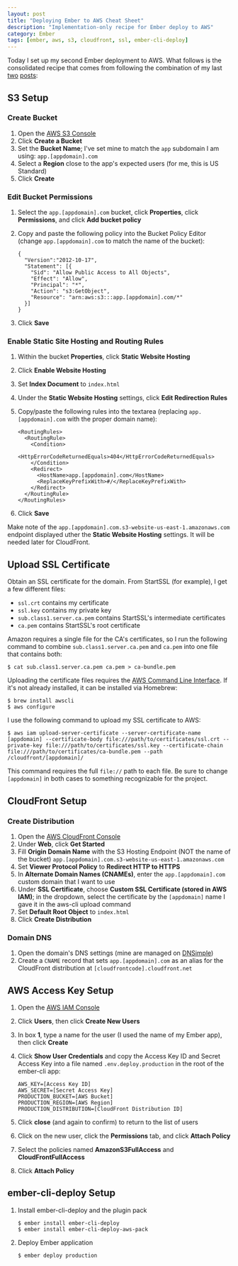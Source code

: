 ```yaml
---
layout: post
title: "Deploying Ember to AWS Cheat Sheet"
description: "Implementation-only recipe for Ember deploy to AWS"
category: Ember
tags: [ember, aws, s3, cloudfront, ssl, ember-cli-deploy]
---
```


Today I set up my second Ember deployment to AWS. What follows is the consolidated recipe that comes from following the combination of my last [two](/2015/11/01/deploying-ember-to-aws-cloudfront-using-ember-cli-deploy/) [posts](/2015/11/10/introducing-ember-cli-deploy-cloudfront-and-ember-cli-deploy-aws-pack/):

## S3 Setup

### Create Bucket

1. Open the [AWS S3 Console](https://console.aws.amazon.com/s3/)
1. Click **Create a Bucket**
1. Set the **Bucket Name**; I've set mine to match the `app` subdomain I am using: `app.[appdomain].com`
1. Select a **Region** close to the app's expected users (for me, this is US Standard)
1. Click **Create**

### Edit Bucket Permissions

1. Select the `app.[appdomain].com` bucket, click **Properties**, click **Permissions**, and click **Add bucket policy**
1. Copy and paste the following policy into the Bucket Policy Editor (change `app.[appdomain].com` to match the name of the bucket):

    <pre><code>{
     "Version":"2012-10-17",
     "Statement": [{
       "Sid": "Allow Public Access to All Objects",
       "Effect": "Allow",
       "Principal": "*",
       "Action": "s3:GetObject",
       "Resource": "arn:aws:s3:::app.[appdomain].com/*"
     }]
   }</code></pre>

1. Click **Save**

### Enable Static Site Hosting and Routing Rules

1. Within the bucket **Properties**, click **Static Website Hosting**
1. Click **Enable Website Hosting**
1. Set **Index Document** to `index.html`
1. Under the **Static Website Hosting** settings, click **Edit Redirection Rules**
1. Copy/paste the following rules into the textarea (replacing `app.[appdomain].com` with the proper domain name):

    <pre><code>&lt;RoutingRules&gt;
     &lt;RoutingRule&gt;
       &lt;Condition&gt;
         &lt;HttpErrorCodeReturnedEquals&gt;404&lt;/HttpErrorCodeReturnedEquals&gt;
       &lt;/Condition&gt;
       &lt;Redirect&gt;
         &lt;HostName&gt;app.[appdomain].com&lt;/HostName&gt;
         &lt;ReplaceKeyPrefixWith&gt;#/&lt;/ReplaceKeyPrefixWith&gt;
       &lt;/Redirect&gt;
     &lt;/RoutingRule&gt;
   &lt;/RoutingRules&gt;</code></pre>

1. Click **Save**

Make note of the `app.[appdomain].com.s3-website-us-east-1.amazonaws.com` endpoint displayed uther the **Static Website Hosting** settings. It will be needed later for CloudFront.

## Upload SSL Certificate

Obtain an SSL certificate for the domain. From StartSSL (for example), I get a few different files:

- `ssl.crt` contains my certificate
- `ssl.key` contains my private key
- `sub.class1.server.ca.pem` contains StartSSL's intermediate certificates
- `ca.pem` contains StartSSL's root certificate

Amazon requires a single file for the CA's certificates, so I run the following command to combine `sub.class1.server.ca.pem` and `ca.pem` into one file that contains both:

    $ cat sub.class1.server.ca.pem ca.pem > ca-bundle.pem

Uploading the certificate files requires the [AWS Command Line Interface](http://docs.aws.amazon.com/cli/latest/userguide/cli-chap-welcome.html). If it's not already installed, it can be installed via Homebrew:

    $ brew install awscli
    $ aws configure

I use the following command to upload my SSL certificate to AWS:

    $ aws iam upload-server-certificate --server-certificate-name [appdomain] --certificate-body file:///path/to/certificates/ssl.crt --private-key file:///path/to/certificates/ssl.key --certificate-chain file:///path/to/certificates/ca-bundle.pem --path /cloudfront/[appdomain]/

This command requires the full `file://` path to each file. Be sure to change `[appdomain]` in both cases to something recognizable for the project.

## CloudFront Setup

### Create Distribution

1. Open the [AWS CloudFront Console](https://console.aws.amazon.com/cloudfront/)
1. Under **Web**, click **Get Started**
1. Fill **Origin Domain Name** with the S3 Hosting Endpoint (NOT the name of the bucket) `app.[appdomain].com.s3-website-us-east-1.amazonaws.com`
1. Set **Viewer Protocol Policy** to **Redirect HTTP to HTTPS**
1. In **Alternate Domain Names (CNAMEs)**, enter the `app.[appdomain].com` custom domain that I want to use
1. Under **SSL Certificate**, choose **Custom SSL Certificate (stored in AWS IAM)**; in the dropdown, select the certificate by the `[appdomain]` name I gave it in the aws-cli upload command
1. Set **Default Root Object** to `index.html`
1. Click **Create Distribution**

### Domain DNS

1. Open the domain's DNS settings (mine are managed on [DNSimple](https://dnsimple.com))
1. Create a `CNAME` record that sets `app.[appdomain].com` as an alias for the CloudFront distribution at `[cloudfrontcode].cloudfront.net`

## AWS Access Key Setup

1. Open the [AWS IAM Console](https://console.aws.amazon.com/iam/)
1. Click **Users**, then click **Create New Users**
1. In box **1**, type a name for the user (I used the name of my Ember app), then click **Create**
1. Click **Show User Credentials** and copy the Access Key ID and Secret Access Key into a file named `.env.deploy.production` in the root of the ember-cli app:

    <pre><code>AWS_KEY=[Access Key ID]
   AWS_SECRET=[Secret Access Key]
   PRODUCTION_BUCKET=[AWS Bucket]
   PRODUCTION_REGION=[AWS Region]
   PRODUCTION_DISTRIBUTION=[CloudFront Distribution ID]</code></pre>

1. Click **close** (and again to confirm) to return to the list of users
1. Click on the new user, click the **Permissions** tab, and click **Attach Policy**
1. Select the policies named **AmazonS3FullAccess** and **CloudFrontFullAccess**
1. Click **Attach Policy**

## ember-cli-deploy Setup

1. Install ember-cli-deploy and the plugin pack

    <pre><code>$ ember install ember-cli-deploy
   $ ember install ember-cli-deploy-aws-pack</code></pre>

1. Deploy Ember application

    <pre><code>$ ember deploy production</code></pre>
